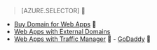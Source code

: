 > [AZURE.SELECTOR]

- [Buy Domain for Web Apps](/documentation/articles/custom-dns-web-site-buydomains-web-app/)

- [Web Apps with External Domains](/documentation/articles/web-sites-custom-domain-name/)
- [Web Apps with Traffic Manager](/documentation/articles/web-sites-traffic-manager-custom-domain-name/)
 - [GoDaddy](/documentation/articles/web-sites-godaddy-custom-domain-name/) 